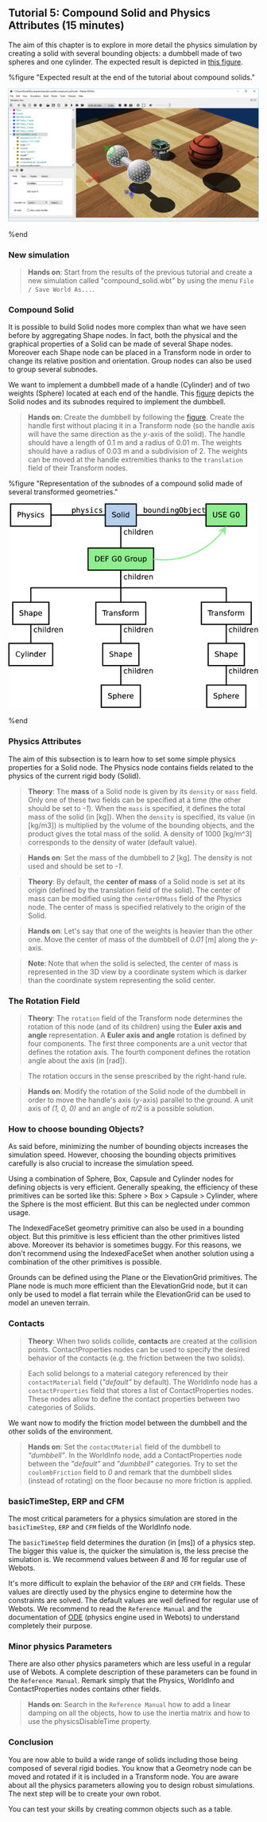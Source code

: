 ## Tutorial 5: Compound Solid and Physics Attributes (15 minutes)

The aim of this chapter is to explore in more detail the physics simulation by creating a solid with several bounding objects: a dumbbell made of two spheres and one cylinder.
The expected result is depicted in [this figure](#expected-result-at-the-end-of-the-tutorial-about-compound-solids).

%figure "Expected result at the end of the tutorial about compound solids."

![tutorial_dumbbell.png](images/tutorial_dumbbell.png)

%end

### New simulation

> **Hands on**: Start from the results of the previous tutorial and create a new simulation called "compound\_solid.wbt" by using the menu `File / Save World As...`.

### Compound Solid

It is possible to build Solid nodes more complex than what we have seen before by aggregating Shape nodes.
In fact, both the physical and the graphical properties of a Solid can be made of several Shape nodes.
Moreover each Shape node can be placed in a Transform node in order to change its relative position and orientation.
Group nodes can also be used to group several subnodes.

We want to implement a dumbbell made of a handle (Cylinder) and of two weights (Sphere) located at each end of the handle.
This [figure](#representation-of-the-subnodes-of-a-compound-solid-made-of-several-transformed-geometries) depicts the Solid nodes and its subnodes required to implement the dumbbell.

> **Hands on**: Create the dumbbell by following the [figure](#representation-of-the-subnodes-of-a-compound-solid-made-of-several-transformed-geometries).
Create the handle first without placing it in a Transform node (so the handle axis will have the same direction as the *y*-axis of the solid).
The handle should have a length of 0.1 m and a radius of 0.01 m.
The weights should have a radius of 0.03 m and a subdivision of 2.
The weights can be moved at the handle extremities thanks to the `translation` field of their Transform nodes.

%figure "Representation of the subnodes of a compound solid made of several transformed geometries."

![tutorial_compound_solid.png](images/tutorial_compound_solid.png)

%end

### Physics Attributes

The aim of this subsection is to learn how to set some simple physics properties for a Solid node.
The Physics node contains fields related to the physics of the current rigid body (Solid).

> **Theory**: The **mass** of a Solid node is given by its `density` or `mass` field.
Only one of these two fields can be specified at a time (the other should be set to *-1*).
When the `mass` is specified, it defines the total mass of the solid (in [kg]).
When the `density` is specified, its value (in [kg/m3]) is multiplied by the volume of the bounding objects, and the product gives the total mass of the solid.
A density of 1000 [kg/m^3] corresponds to the density of water (default value).

<!-- -->

> **Hands on**: Set the mass of the dumbbell to *2* [kg].
The density is not used and should be set to *-1*.

<!-- -->

> **Theory**: By default, the **center of mass** of a Solid node is set at its origin (defined by the translation field of the solid).
The center of mass can be modified using the `centerOfMass` field of the Physics node.
The center of mass is specified relatively to the origin of the Solid.

<!-- -->

> **Hands on**: Let's say that one of the weights is heavier than the other one.
Move the center of mass of the dumbbell of *0.01* [m] along the *y*-axis.

<!-- -->

> **Note**: Note that when the solid is selected, the center of mass is represented in the 3D view by a coordinate system which is darker than the coordinate system representing the solid center.

### The Rotation Field

> **Theory**: The `rotation` field of the Transform node determines the rotation of this node (and of its children) using the **Euler axis and angle** representation.
A **Euler axis and angle** rotation is defined by four components.
The first three components are a unit vector that defines the rotation axis.
The fourth component defines the rotation angle about the axis (in [rad]).

> The rotation occurs in the sense prescribed by the right-hand rule.

<!-- -->

> **Hands on**: Modify the rotation of the Solid node of the dumbbell in order to move the handle's axis (*y*-axis) parallel to the ground.
A unit axis of *(1, 0, 0)* and an angle of *π/2* is a possible solution.

### How to choose bounding Objects?

As said before, minimizing the number of bounding objects increases the simulation speed.
However, choosing the bounding objects primitives carefully is also crucial to increase the simulation speed.

Using a combination of Sphere, Box, Capsule and Cylinder nodes for defining objects is very efficient.
Generally speaking, the efficiency of these primitives can be sorted like this: Sphere > Box > Capsule > Cylinder, where the Sphere is the most efficient.
But this can be neglected under common usage.

The IndexedFaceSet geometry primitive can also be used in a bounding object.
But this primitive is less efficient than the other primitives listed above.
Moreover its behavior is sometimes buggy.
For this reasons, we don't recommend using the IndexedFaceSet when another solution using a combination of the other primitives is possible.

Grounds can be defined using the Plane or the ElevationGrid primitives.
The Plane node is much more efficient than the ElevationGrid node, but it can only be used to model a flat terrain while the ElevationGrid can be used to model an uneven terrain.

### Contacts

> **Theory**: When two solids collide, **contacts** are created at the collision points.
ContactProperties nodes can be used to specify the desired behavior of the contacts (e.g. the friction between the two solids).

> Each solid belongs to a material category referenced by their `contactMaterial` field (*"default"* by default).
The WorldInfo node has a `contactProperties` field that stores a list of ContactProperties nodes.
These nodes allow to define the contact properties between two categories of Solids.

We want now to modify the friction model between the dumbbell and the other solids of the environment.

> **Hands on**: Set the `contactMaterial` field of the dumbbell to *"dumbbell"*.
In the WorldInfo node, add a ContactProperties node between the *"default"* and *"dumbbell"* categories.
Try to set the `coulombFriction` field to *0* and remark that the dumbbell slides (instead of rotating) on the floor because no more friction is applied.

### basicTimeStep, ERP and CFM

The most critical parameters for a physics simulation are stored in the `basicTimeStep`, `ERP` and `CFM` fields of the WorldInfo node.

The `basicTimeStep` field determines the duration (in [ms]) of a physics step.
The bigger this value is, the quicker the simulation is, the less precise the simulation is.
We recommend values between *8* and *16* for regular use of Webots.

It's more difficult to explain the behavior of the `ERP` and `CFM` fields.
These values are directly used by the physics engine to determine how the constraints are solved.
The default values are well defined for regular use of Webots.
We recommend to read the `Reference Manual` and the documentation of [ODE](http://ode-wiki.org/wiki/index.php?title=Manual) (physics engine used in Webots) to understand completely their purpose.

### Minor physics Parameters

There are also other physics parameters which are less useful in a regular use of Webots.
A complete description of these parameters can be found in the `Reference Manual`.
Remark simply that the Physics, WorldInfo and ContactProperties nodes contains other fields.

> **Hands on**: Search in the `Reference Manual` how to add a linear damping on all the objects, how to use the inertia matrix and how to use the physicsDisableTime property.

### Conclusion

You are now able to build a wide range of solids including those being composed of several rigid bodies.
You know that a Geometry node can be moved and rotated if it is included in a Transform node.
You are aware about all the physics parameters allowing you to design robust simulations.
The next step will be to create your own robot.

You can test your skills by creating common objects such as a table.
